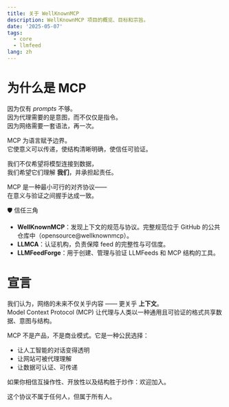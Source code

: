 ```yaml
---
title: 关于 WellKnownMCP
description: WellKnownMCP 项目的概览、目标和宗旨。
date: '2025-05-07'
tags:
  - core
  - llmfeed
lang: zh
---
```


# 为什么是 MCP

因为仅有 *prompts* 不够。  
因为代理需要的是意图，而不仅仅是指令。  
因为网络需要一套语法，再一次。

MCP 为语言赋予边界。  
它使意义可以传递，使结构清晰明确，使信任可验证。

我们不仅希望将模型连接到数据，  
我们希望它们理解 **我们**，并承担起责任。

MCP 是一种最小可行的对齐协议——  
在意义与验证之间握手达成一致。

🛡 信任三角

- **WellKnownMCP**：发现上下文的规范与协议。完整规范位于 GitHub 的公共仓库中（opensource@wellknownmcp）。
- **LLMCA**：认证机构，负责保障 feed 的完整性与可信度。
- **LLMFeedForge**：用于创建、管理与验证 LLMFeeds 和 MCP 结构的工具。

# 宣言

我们认为，网络的未来不仅关乎内容 —— 更关乎 **上下文**。  
Model Context Protocol (MCP) 让代理与人类以一种通用且可验证的格式共享数据、意图与结构。

MCP 不是产品，不是商业模式。它是一种公民选择：

- 让人工智能的对话变得透明  
- 让网站可被代理理解  
- 让数据可认证、可传递

如果你相信互操作性、开放性以及结构胜于炒作：欢迎加入。

这个协议不属于任何人，但属于所有人。
